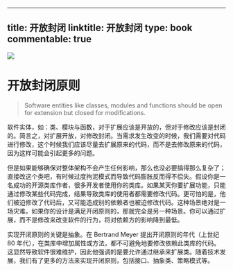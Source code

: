 
---
title: 开放封闭
linktitle: 开放封闭
type: book
commentable: true
---

![](https://i.postimg.cc/K89cZrHL/image.png)

# 开放封闭原则

> Software entities like classes, modules and functions should be open for extension but closed for modifications.

软件实体，如：类、模块与函数，对于扩展应该是开放的，但对于修改应该是封闭的。简言之，对扩展开放，对修改封闭。当需求发生改变的时候，我们需要对代码进行修改，这个时候我们应该尽量去扩展原来的代码，而不是去修改原来的代码，因为这样可能会引起更多的问题。

但是如果能够确保对整体架构不会产生任何影响，那么也没必要搞得那么复杂了；直接改这个类吧，有时候过度拘泥模式而导致代码膨胀反而得不偿失。假设你是一名成功的开源类库作者，很多开发者使用你的类库。如果某天你要扩展功能，只能通过修改某些代码完成，结果导致类库的使用者都需要修改代码。更可怕的是，他们被迫修改了代码后，又可能造成别的依赖者也被迫修改代码。这种场景绝对是一场灾难。如果你的设计是满足开闭原则的，那就完全是另一种场景。你可以通过扩展，而不是修改来改变软件的行为，将对依赖方的影响降到最低。

实现开闭原则的关键是抽象。在 Bertrand Meyer 提出开闭原则的年代（上世纪 80 年代），在类库中增加属性或方法，都不可避免地要修改依赖此类库的代码。这显然导致软件很难维护，因此他强调的是要允许通过继承来扩展类。随着技术发展，我们有了更多的方法来实现开闭原则，包括接口、抽象类、策略模式等。

    